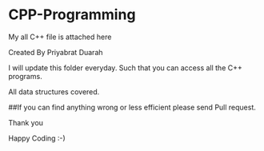 # CPP-Programming
My all C++ file is attached here

Created By Priyabrat Duarah

I will update this folder everyday. Such that you can access all the C++ programs.

All data structures covered.

##If you can find anything wrong or less efficient please send Pull request.

Thank you 

Happy Coding :-)
